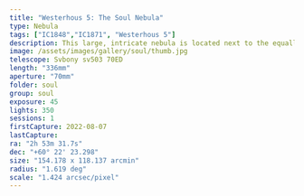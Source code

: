 ```yaml
---
title: "Westerhous 5: The Soul Nebula"
type: Nebula
tags: ["IC1848","IC1871", "Westerhous 5"]
description: This large, intricate nebula is located next to the equally magnificent Heart Nebula, making them heart and soul together. This was a special capture because I used an ordinary star tracker (the Sky Watcher Star Adventurer Mini or SAM) on a tripod but managed to capture good images all night long.
image: /assets/images/gallery/soul/thumb.jpg
telescope: Svbony sv503 70ED
length: "336mm"
aperture: "70mm"
folder: soul
group: soul
exposure: 45
lights: 350
sessions: 1
firstCapture: 2022-08-07 
lastCapture:
ra: "2h 53m 31.7s"
dec: "+60° 22' 23.298"
size: "154.178 x 118.137 arcmin"
radius: "1.619 deg"
scale: "1.424 arcsec/pixel"
---
```


